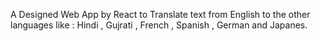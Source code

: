 A Designed Web App by React to Translate text from English to the other languages like : Hindi , Gujrati , French , Spanish , German and Japanes.
